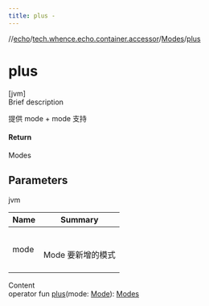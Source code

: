 ```yaml
---
title: plus -
---
```

//[echo](../../index.md)/[tech.whence.echo.container.accessor](../index.md)/[Modes](index.md)/[plus](plus.md)



# plus  
[jvm]  
Brief description  


提供 mode + mode 支持



#### Return  


Modes



## Parameters  
  
jvm  
  
|  Name|  Summary| 
|---|---|
| mode| <br><br>Mode 要新增的模式<br><br>
  
  
Content  
operator fun [plus](plus.md)(mode: [Mode](../-mode/index.md)): [Modes](index.md)  



